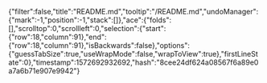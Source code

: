 {"filter":false,"title":"README.md","tooltip":"/README.md","undoManager":{"mark":-1,"position":-1,"stack":[]},"ace":{"folds":[],"scrolltop":0,"scrollleft":0,"selection":{"start":{"row":18,"column":91},"end":{"row":18,"column":91},"isBackwards":false},"options":{"guessTabSize":true,"useWrapMode":false,"wrapToView":true},"firstLineState":0},"timestamp":1572692932692,"hash":"8cee24df624a08567f6a89e0a7a6b71e907e9942"}